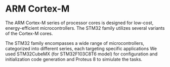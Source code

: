# ARM Cortex-M
The ARM Cortex-M series of processor cores is designed for low-cost, energy-efficient microcontrollers. The STM32 family utilizes several variants of the Cortex-M cores.

The STM32 family encompasses a wide range of microcontrollers, categorized into different series, each targeting specific applications
We used STM32CubeMX (for STM32F103C8T6 model) for configuration and initialization code generation and Proteus 8 to simiulate the tasks. 
